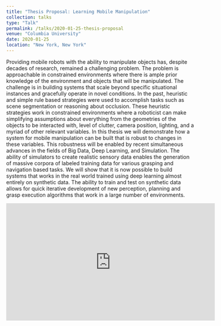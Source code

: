 ```yaml
---
title: "Thesis Proposal: Learning Mobile Manipulation"
collection: talks
type: "Talk"
permalink: /talks/2020-01-25-thesis-proposal
venue: "Columbia University"
date: 2020-01-25
location: "New York, New York"
---
```

Providing mobile robots with the ability to manipulate objects has, despite decades of research, remained a challenging problem. The problem is approachable in constrained environments where there is ample prior knowledge of the environment and objects that will be manipulated. The challenge is in building systems that scale beyond specific situational instances and gracefully operate in novel conditions. In the past, heuristic and simple rule based strategies were used to accomplish tasks such as scene segmentation or reasoning about occlusion. These heuristic strategies work in constrained environments where a roboticist can make simplifying assumptions about everything from the geometries of the objects to be interacted with, level of clutter, camera position, lighting, and a myriad of other relevant variables. In this thesis we will demonstrate how a system for mobile manipulation can be built that is robust to changes in these variables. This robustness will be enabled by recent simultaneous advances in the fields of Big Data, Deep Learning, and Simulation. The ability of simulators to create realistic sensory data enables the generation of massive corpora of labeled training data for various grasping and navigation based tasks. We will show that it is now possible to build systems that works in the real world trained using deep learning almost entirely on synthetic data. The ability to train and test on synthetic data allows for quick iterative development of new perception, planning and grasp execution algorithms that work in a large number of environments.

<iframe width="560" height="315" src="https://www.youtube.com/embed/iAhn1uXT5xs" title="YouTube video player" frameborder="0" allow="accelerometer; autoplay; clipboard-write; encrypted-media; gyroscope; picture-in-picture" allowfullscreen></iframe>